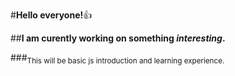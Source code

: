 #**Hello everyone!**:+1:

##**I am curently working on something _interesting_.**

###<sub>This will be basic js introduction and learning experience.</sub>
